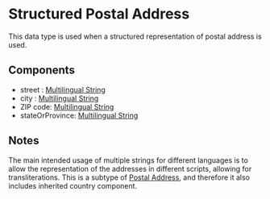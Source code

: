 # Structured Postal Address

This data type is used when a structured representation of postal address is used.

## Components

- street : [Multilingual String](../datatypes/Multilingual_String.md)
- city : [Multilingual String](../datatypes/Multilingual_String.md)
- ZIP code: [Multilingual String](../datatypes/Multilingual_String.md)
- stateOrProvince: [Multilingual String](../datatypes/Multilingual_String.md)

## Notes

The main intended usage of multiple strings for different languages is to allow the representation of the addresses in different scripts, allowing for transliterations.
This is a subtype of [Postal Address](../datatypes/Postal_Address.md), and therefore it also includes inherited country component.  

